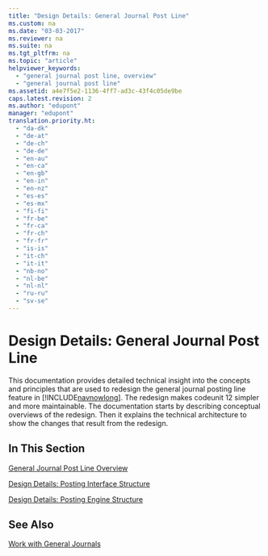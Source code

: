 ```yaml
---
title: "Design Details: General Journal Post Line"
ms.custom: na
ms.date: "03-03-2017"
ms.reviewer: na
ms.suite: na
ms.tgt_pltfrm: na
ms.topic: "article"
helpviewer_keywords:
  - "general journal post line, overview"
  - "general journal post line"
ms.assetid: a4e7f5e2-1136-4ff7-ad3c-43f4c05de9be
caps.latest.revision: 2
ms.author: "edupont"
manager: "edupont"
translation.priority.ht:
  - "da-dk"
  - "de-at"
  - "de-ch"
  - "de-de"
  - "en-au"
  - "en-ca"
  - "en-gb"
  - "en-in"
  - "en-nz"
  - "es-es"
  - "es-mx"
  - "fi-fi"
  - "fr-be"
  - "fr-ca"
  - "fr-ch"
  - "fr-fr"
  - "is-is"
  - "it-ch"
  - "it-it"
  - "nb-no"
  - "nl-be"
  - "nl-nl"
  - "ru-ru"
  - "sv-se"
---
```

# Design Details: General Journal Post Line
This documentation provides detailed technical insight into the concepts and principles that are used to redesign the general journal posting line feature in [!INCLUDE[navnowlong](../ApplicationDesign/includes/navnowlong_md.md)]. The redesign makes codeunit 12 simpler and more maintainable. The documentation starts by describing conceptual overviews of the redesign. Then it explains the technical architecture to show the changes that result from the redesign.  

## In This Section  
 [General Journal Post Line Overview](../ApplicationDesign/design-details-general-journal-post-line-overview.md)  

 [Design Details: Posting Interface Structure](../ApplicationDesign/design-details-posting-interface-structure.md)  

 [Design Details: Posting Engine Structure](../ApplicationDesign/design-details-posting-engine-structure.md)  

## See Also  
 [Work with General Journals](../Finance/work-with-general-journals.md)
